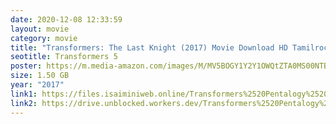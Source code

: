```yaml
---
date: 2020-12-08 12:33:59
layout: movie
category: movie
title: "Transformers: The Last Knight (2017) Movie Download HD Tamilrockers"
seotitle: Transformers 5
poster: https://m.media-amazon.com/images/M/MV5BOGY1Y2Y1OWQtZTA0MS00NTBmLTliMmUtM2YyNzdjODY2Y2ZjXkEyXkFqcGdeQXVyMTk2ODQ2OA@@._V1_.jpg
size: 1.50 GB
year: "2017"
link1: https://files.isaiminiweb.online/Transformers%2520Pentalogy%2520(2007%2520to%25202017)/(Telegram%2520%40isaiminidownload)%2520%2520-%2520Transformers%2520The%2520Last%2520Knight%2520(2017)%5B720p%2520-%2520BDRip%2520-%2520Original%2520Auds%2520%5BTamil%2520%2B%2520Telugu%2520%2B%2520Hindi%2520%2B%2520Eng%5D.mkv?rootId=0AN9zhQ1hps-9Uk9PVA
link2: https://drive.unblocked.workers.dev/Transformers%2520Pentalogy%2520(2007%2520to%25202017)/(Telegram%2520%40isaiminidownload)%2520%2520-%2520Transformers%2520The%2520Last%2520Knight%2520(2017)%5B720p%2520-%2520BDRip%2520-%2520Original%2520Auds%2520%5BTamil%2520%2B%2520Telugu%2520%2B%2520Hindi%2520%2B%2520Eng%5D.mkv?rootId=0AN9zhQ1hps-9Uk9PVA
---
```

